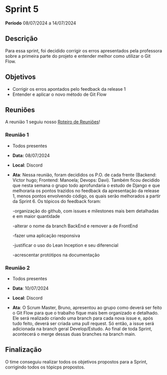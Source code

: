# Sprint 5 

**Período** 08/07/2024 a 14/07/2024 

## Descrição  

Para essa sprint, foi decidido corrigir os erros apresentados pela professora sobre a primeira parte do projeto e entender melhor como utilizar o Git Flow. 

## Objetivos 

- Corrigir os erros apontados pelo feedback da release 1 
- Entender e aplicar o novo método de Git Flow  

## Reuniões 
A reunião 1 seguiu nosso [Roteiro de Reuniões](roteiro_reunioes.md)!
### Reunião 1 
- Todos presentes
- **Data:** 08/07/2024 
- **Local**: Discord 
- **Ata**: Nessa reunião, foram decididos os P.O. de cada frente (Backend: Victor hugo; Frontend: Manoela; Devops: Davi). Também ficou decidido que nesta semana o grupo todo aprofundaria o estudo de Django e que melhoraria os pontos trazidos no feedback da apresentação da release 1, menos pontos envolvendo código, os quais serão melhorados a partir da Sprint 6. Os tópicos do feedback foram: 

    -organização do github, com issues e milestones mais bem detalhadas e em maior quantidade 

    -alterar o nome da branch BackEnd e remover a de FrontEnd 

    -fazer uma aplicação responsiva 

    -justificar o uso do Lean Inception e seu diferencial 

    -acrescentar protótipos na documentação 


### Reunião 2 
- Todos presentes

- **Data**: 10/07/2024 

- **Local**: Discord 

- **Ata**: O Scrum Master, Bruno, apresentou ao grupo como deverá ser feito o Git Flow para que o trabalho fique mais bem organizado e detalhado. Ele será realizado criando uma branch para cada nova issue e, após tudo feito, deverá ser criada uma pull request. Só então, a issue será adicionada na branch geral Develop/Estudo. Ao final de toda Sprint, acontecerá o merge dessas duas branches na branch main. 

## Finalização 

O time conseguiu realizar todos os objetivos propostos para a Sprint, corrigindo todos os tópicps propostos.